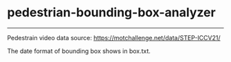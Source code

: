 # pedestrian-bounding-box-analyzer
---

Pedestrain video data source: https://motchallenge.net/data/STEP-ICCV21/ 

The date format of bounding box shows in box.txt.


